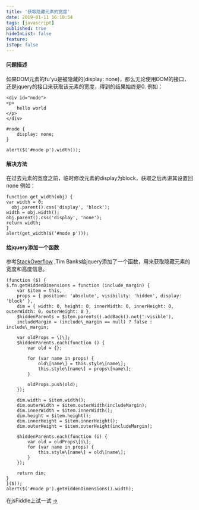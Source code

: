 ```yaml
---
title: '获取隐藏元素的宽度'
date: 2019-01-11 16:10:54
tags: [javascript]
published: true
hideInList: false
feature: 
isTop: false
---
```


#### 问题描述

如果DOM元素的fu'yu是被隐藏的(display: none)，那么无论使用DOM的接口，还是jquery的接口来获取该元素的宽度，得到的结果始终是0. 例如：

    <div id="node">
    <p>
        hello world
    </p>
    </div>

    #node {
        display: none;
    }

    alert($('#node p').width());

#### 解决方法

在过去元素的宽度之前，临时修改元素的display为block，获取之后再讲其设置回none 例如：

    function get_width(obj) {
    var width = 0;
      obj.parent().css('display', 'block');
    width = obj.width();
    obj.parent().css('display', 'none');
    return width;
    }
    alert(get_width($('#node p')));

#### 给jquery添加一个函数

参考[StackOverflow](https://stackoverflow.com/questions/1472303/jquery-get-width-of-element-when-not-visible-display-none) ,Tim Banks给jquery添加了一个函数，用来获取隐藏元素的宽度和高度信息。

    (function ($) {
    $.fn.getHiddenDimensions = function (include_margin) {
        var $item = this,
        props = { position: 'absolute', visibility: 'hidden', display: 'block' },
        dim = { width: 0, height: 0, innerWidth: 0, innerHeight: 0, outerWidth: 0, outerHeight: 0 },
        $hiddenParents = $item.parents().addBack().not(':visible'),
        includeMargin = (include\_margin == null) ? false : include\_margin;

        var oldProps = \[\];
        $hiddenParents.each(function () {
            var old = {};

            for (var name in props) {
                old\[name\] = this.style\[name\];
                this.style\[name\] = props\[name\];
            }

            oldProps.push(old);
        });

        dim.width = $item.width();
        dim.outerWidth = $item.outerWidth(includeMargin);
        dim.innerWidth = $item.innerWidth();
        dim.height = $item.height();
        dim.innerHeight = $item.innerHeight();
        dim.outerHeight = $item.outerHeight(includeMargin);

        $hiddenParents.each(function (i) {
            var old = oldProps\[i\];
            for (var name in props) {
                this.style\[name\] = old\[name\];
            }
        });

        return dim;
    }
    }($));
    alert($('#node p').getHiddenDimensions().width);

在jsFiddle上试一试 [->](https://jsfiddle.net/sen_wang/za7L1e8g/)